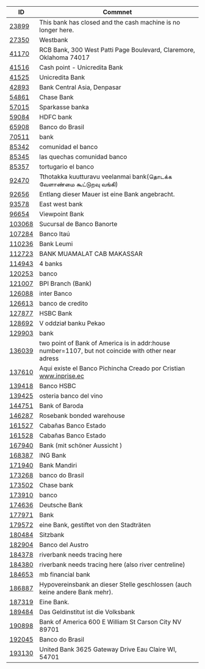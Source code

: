 **ID** | **Commnet**
---------|--------------
[23899](http://www.openstreetmap.org/note/23899#map=19/51.4003436/-1.3230157) | This bank has closed and the cash machine is no longer here.
[27350](http://www.openstreetmap.org/note/27350#map=19/29.8909598/-90.0693512) | Westbank
[41170](http://www.openstreetmap.org/note/41170#map=19/36.3106642/-95.6133592) | RCB Bank, 300 West Patti Page Boulevard, Claremore, Oklahoma 74017
[41516](http://www.openstreetmap.org/note/41516#map=19/49.0277318/20.5894411) | Cash point - Unicredita Bank
[41525](http://www.openstreetmap.org/note/41525#map=19/49.0259871/20.5897844) | Unicredita Bank
[42893](http://www.openstreetmap.org/note/42893#map=19/-8.6584677/115.2128506) | Bank Central Asia, Denpasar
[54861](http://www.openstreetmap.org/note/54861#map=19/42.0192503/-87.6760912) | Chase Bank
[57015](http://www.openstreetmap.org/note/57015#map=19/44.5338085/18.6879587) | Sparkasse banka
[59084](http://www.openstreetmap.org/note/59084#map=19/23.0294539/72.5286269) | HDFC bank
[65908](http://www.openstreetmap.org/note/65908#map=19/-11.3799959/-40.0104582) | Banco do Brasil
[70511](http://www.openstreetmap.org/note/70511#map=19/42.6374770/21.0926986) | bank
[85342](http://www.openstreetmap.org/note/85342#map=19/13.9124162/-90.5366140) | comunidad el banco
[85345](http://www.openstreetmap.org/note/85345#map=19/13.9080772/-90.5203178) | las quechas comunidad banco
[85357](http://www.openstreetmap.org/note/85357#map=19/13.9082976/-90.5229512) | tortugario el banco
[92470](http://www.openstreetmap.org/note/92470#map=19/11.5608304/78.7881947) | Tthotakka kuutturavu veelanmai bank(தொடக்க வேளாண்மை கூட்டுறவு வங்கி)
[92656](http://www.openstreetmap.org/note/92656#map=19/48.5370323/9.0372151) | Entlang dieser Mauer ist eine Bank angebracht.
[93578](http://www.openstreetmap.org/note/93578#map=19/34.0798557/-118.0904012) | East west bank
[96654](http://www.openstreetmap.org/note/96654#map=19/33.0201340/-96.7177212) | Viewpoint Bank
[103068](http://www.openstreetmap.org/note/103068#map=19/20.5947605/-100.3922510) | Sucursal de Banco Banorte
[107284](http://www.openstreetmap.org/note/107284#map=19/-8.0498336/-34.8983717) | Banco Itaú
[110236](http://www.openstreetmap.org/note/110236#map=19/31.5314701/35.1152819) | Bank Leumi
[112723](http://www.openstreetmap.org/note/112723#map=19/-5.1557172/119.4160894) | BANK MUAMALAT CAB MAKASSAR
[114943](http://www.openstreetmap.org/note/114943#map=19/30.4126252/-87.2168357) | 4 banks
[120253](http://www.openstreetmap.org/note/120253#map=19/27.7695477/-15.5472923) | banco
[121007](http://www.openstreetmap.org/note/121007#map=19/14.5625076/120.9901464) | BPI Branch (Bank)
[126088](http://www.openstreetmap.org/note/126088#map=19/14.5845491/-90.5215175) | inter Banco
[126613](http://www.openstreetmap.org/note/126613#map=19/14.5996795/-90.5095344) | banco de credito
[127877](http://www.openstreetmap.org/note/127877#map=19/50.7733078/0.1025838) | HSBC Bank
[128692](http://www.openstreetmap.org/note/128692#map=19/51.7417456/19.4634497) | V oddział banku Pekao
[129903](http://www.openstreetmap.org/note/129903#map=19/50.0353328/21.9981265) | bank
[136039](http://www.openstreetmap.org/note/136039#map=19/40.7650978/-73.9637114) | two point of Bank of America is in addr:house number=1107, but not coincide with other near adress
[137610](http://www.openstreetmap.org/note/137610#map=19/0.3451714/-78.1194019) | Aqui existe el Banco Pichincha  Creado por Cristian www.inprise.ec
[139418](http://www.openstreetmap.org/note/139418#map=19/21.0301228/-89.6403480) | Banco HSBC
[139425](http://www.openstreetmap.org/note/139425#map=19/44.4972056/11.3474822) | osteria banco del vino
[144751](http://www.openstreetmap.org/note/144751#map=19/12.9976530/77.6096857) | Bank of Baroda
[146287](http://www.openstreetmap.org/note/146287#map=19/56.0027245/-3.8062048) | Rosebank bonded warehouse
[161527](http://www.openstreetmap.org/note/161527#map=19/-29.9337382/-71.2535048) | Cabañas Banco Estado
[161528](http://www.openstreetmap.org/note/161528#map=19/-29.9314323/-71.2775373) | Cabañas Banco Estado
[167940](http://www.openstreetmap.org/note/167940#map=19/51.0103796/13.9486885) | Bank (mit schöner Aussicht )
[168387](http://www.openstreetmap.org/note/168387#map=19/45.7604538/21.2182018) | ING Bank
[171940](http://www.openstreetmap.org/note/171940#map=19/-6.1649290/106.8078482) | Bank Mandiri
[173268](http://www.openstreetmap.org/note/173268#map=19/-5.8278060/-35.2137761) | banco do Brasil
[173502](http://www.openstreetmap.org/note/173502#map=19/34.1266067/-118.0911743) | Chase bank
[173910](http://www.openstreetmap.org/note/173910#map=19/-17.3769044/-66.1570866) | banco
[174636](http://www.openstreetmap.org/note/174636#map=19/50.8799331/12.0826891) | Deutsche Bank
[177971](http://www.openstreetmap.org/note/177971#map=19/49.5397900/6.7493300) | Bank
[179572](http://www.openstreetmap.org/note/179572#map=19/50.9148904/13.3447087) | eine Bank, gestiftet von den Stadträten
[180484](http://www.openstreetmap.org/note/180484#map=19/54.6715789/8.3302331) | Sitzbank
[182904](http://www.openstreetmap.org/note/182904#map=19/-1.4864503/-77.9981446) | Banco del Austro
[184378](http://www.openstreetmap.org/note/184378#map=19/-29.8248591/-59.4177961) | riverbank needs tracing here
[184380](http://www.openstreetmap.org/note/184380#map=19/-30.0524539/-59.5454264) | riverbank needs tracing here (also river centreline)
[184653](http://www.openstreetmap.org/note/184653#map=19/41.9257388/-87.6485445) | mb financial bank
[186887](http://www.openstreetmap.org/note/186887#map=19/48.1203356/11.5344429) | Hypovereinsbank an dieser Stelle geschlossen (auch keine andere Bank mehr).
[187319](http://www.openstreetmap.org/note/187319#map=19/47.6969457/9.1607952) | Eine Bank.
[189484](http://www.openstreetmap.org/note/189484#map=19/51.6389157/7.2605252) | Das Geldinstitut ist die Volksbank
[190898](http://www.openstreetmap.org/note/190898#map=19/39.1708787/-119.7604716) | Bank of America 600 E William St Carson City NV 89701
[192045](http://www.openstreetmap.org/note/192045#map=19/-22.2539795/-45.7046270) | Banco do Brasil
[193130](http://www.openstreetmap.org/note/193130#map=19/44.7790859/-91.4310497) | United Bank  3625 Gateway Drive  Eau Claire WI, 54701
